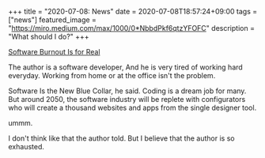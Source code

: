 +++
title =  "2020-07-08: News"
date = 2020-07-08T18:57:24+09:00
tags = ["news"]
featured_image = "https://miro.medium.com/max/1000/0*NbbdPkf6qtzYFOFC"
description = "What should I do?"
+++

[Software Burnout Is for Real](https://medium.com/swlh/software-burnout-is-for-real-66092705e2f7)

The author is a software developer,
And he is very tired of working hard everyday.
Working from home or at the office isn't the problem.

Software Is the New Blue Collar, he said.
Coding is a dream job for many.
But around 2050, the software industry will be replete with configurators
who will create a thousand websites and apps from the single designer tool.

ummm.

I don't think like that the author told.
But I believe that the author is so exhausted.
